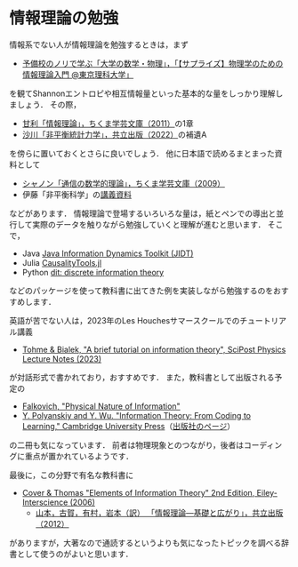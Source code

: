 # 情報理論の勉強

情報系でない人が情報理論を勉強するときは，まず

- [予備校のノリで学ぶ「大学の数学・物理」，「【サプライズ】物理学のための情報理論入門 @東京理科大学」](https://youtu.be/mPU-7gGjp5Q?si=3gT90-fvMZg3ZpUw)

を観てShannonエントロピや相互情報量といった基本的な量をしっかり理解しましょう．
その際，

- [甘利「情報理論」，ちくま学芸文庫（2011）](https://www.chikumashobo.co.jp/product/9784480093585/)の1章
- [沙川「非平衡統計力学」，共立出版（2022）](https://www.kyoritsu-pub.co.jp/book/b10012378.html)の補遺A

を傍らに置いておくとさらに良いでしょう．
他に日本語で読めるまとまった資料として

- [シャノン「通信の数学的理論」，ちくま学芸文庫（2009）](https://www.chikumashobo.co.jp/product/9784480092229/)
- 伊藤「非平衡科学」の[講義資料](https://sosuke110.com/noneq-phys.pdf)

などがあります．
情報理論で登場するいろいろな量は，紙とペンでの導出と並行して実際のデータを触りながら勉強していくと理解が進むと思います．
そこで，

- Java [Java Information Dynamics Toolkit (JIDT)](https://jlizier.github.io/jidt/)
- Julia [CausalityTools.jl](https://juliadynamics.github.io/CausalityTools.jl/dev/)
- Python [dit: discrete information theory](https://dit.readthedocs.io/en/latest/)

などのパッケージを使って教科書に出てきた例を実装しながら勉強するのをおすすめします．

英語が苦でない人は，2023年のLes Houchesサマースクールでのチュートリアル講義

- [Tohme & Bialek, "A brief tutorial on information theory", SciPost Physics Lecture Notes (2023)](https://arxiv.org/abs/2402.16556)

が対話形式で書かれており，おすすめです．
また，教科書として出版される予定の

- [Falkovich, "Physical Nature of Information"](https://www.weizmann.ac.il/complex/falkovich/sites/complex.falkovich/files/uploads/PNI22.pdf)
- [Y. Polyanskiy and Y. Wu. "Information Theory: From Coding to Learning," Cambridge University Press](https://people.lids.mit.edu/yp/homepage/papers.html)（[出版社のページ](https://www.cambridge.org/highereducation/books/information-theory/CFF2F02ED54398148B7D8AA26E55B2BC)）

の二冊も気になっています．
前者は物理現象とのつながり，後者はコーディングに重点が置かれているようです．

最後に，この分野で有名な教科書に

- [Cover & Thomas "Elements of Information Theory" 2nd Edition, Eiley-Interscience (2006)](https://onlinelibrary.wiley.com/doi/book/10.1002/047174882X)
  - [山本，古賀，有村，岩本（訳） 「情報理論―基礎と広がり」，共立出版（2012）](https://www.kyoritsu-pub.co.jp/book/b10008178.html)

がありますが，大著なので通読するというよりも気になったトピックを調べる辞書として使うのがよいと思います．
